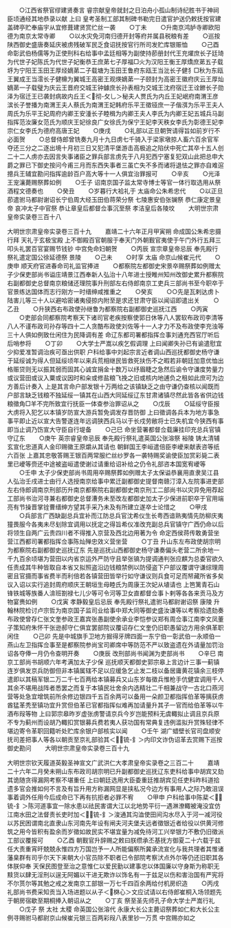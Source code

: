 <!-- { "loadSidebar": true } -->
　　○江西省祭官缪建贤奏言  睿宗献皇帝就封之日泊舟小孤山制诗纪胜书于神祠臣顷通经其地恭录以献  上曰  皇考圣制工部其制碑书勒完日遣官护送仍敕抚按官建盖碑亭贮奉庙宇从宜修葺建贤赏纻丝一袭
　　○丁未
　　○升南京鸿胪寺卿欧阳德为南京太常寺卿
　　○以水灾免河南归德开封等府并属县税粮有差
　　○巡按陕西御史盛唐奏延庆被虏残破军民乏食诏抚按官行所司发贮库银赈恤
　　○己酉  命彰武伯杨儒等为正使刑科右给事中孟廷相等为副使持莭册封代王充燿庶长子廷琦为代世子妃陈氏为代世子妃衡恭王庶苐七子厚福□火为汉阳王衡王厚燆庶苐五子载垿为宁阳王玉田王厚烃嫡苐二子载塘为玉田王鲁府东瓯王当沘长子健犭□秋为东瓯王翼成王当澐长子健檙为翼城王高密王观煐嫡苐一子颐封为高密王徽府庆云王厚灿嫡苐一子载璧为庆云王晋府交城王钟鐻庶长孙表相为交城王沈府宿迁王诠鎀长子勋泽为宿迁王已袭封病故内丘王＜彻-攵乚＞秘夫人贾氏为内丘王妃岷府南渭王彦滨长子誉播为南渭王夫人蔡氏为南渭王妃韩府乐平王徵铔庶一子偕渳为乐平王夫人周氏为乐平王妃周府内卿王安湩长子睦楫为内卿王夫人李氏为内卿王妃五城兵马副指挥范汝廉女范氏为顺庆王妃徐良广女徐氏为保宁王妃李天秩女李氏为彰德王妃李宗仁女李氏为德府高唐王妃
　　○庚戌
　　○礼部以正旦朝贺请得旨如前岁行不必面贺
　　○总督侍郎曾铣奏九月十九日虏七千骑入于梁家墩掠人畜六百余官军夺还三分之二逐出境十月初三日又犯清平堡游击高极追之陷伏中死亡其卒十五人创二十二人虏亦去因言失事诸臣之罪兵部言虏先于八月犯西宁塞复犯双山此把总申大爵之罪已下御史按问今甫三月而东西失事者三虽亡失不多而诸将退怯之罪亦自难逭摠兵王辅宜勘问指挥逾龄百户高大等十一人俱宜治罪报可
　　○辛亥
　　○光泽王宠瀼薨赐祭葬如例
　　○壬子  诏南京国子监太常寺博士等官一体行取选用从祭酒程文德奏也
　　○癸丑
　　○岁暮行大袷礼于  太庙命公朱希忠代
　　○以正旦莭遣驸马都尉谢诏长宁伯周大经玉田伯蒋荣分祭  七陵惠安伯张镧祭  恭仁康定景皇帝  哀冲太子中官祭  恭让章皇后都督佥事沉至祭  孝洁皇后各陵坟
　　大明世宗肃皇帝实录卷三百十八


大明世宗肃皇帝实录卷三百十九
　　嘉靖二十六年正月甲寅朔  命成国公朱希忠摄行拜  天礼于玄极宝殿  上不御殿百官朝服于奉天门外朝觐官夷使于午门外行五拜三叩头礼罢百官宴赐节钱钞  中宫免命妇朝贺
　　○丙辰  宣宗章皇帝忌辰  奉先殿行祭礼遣定国公徐延德祭  景陵
　　○己未
　　○时享  太庙  命京山候崔元代
　　○庚申  顺天府官进春命司礼监官捧进
　　○都察院左都御史宋景卒赐祭葬如例赠太子少保吏部尚书谥庄靖景江西奉新人弘治十八年进士授睢州知州改御史累升都察院右副都御史总督南京粮储还理院事升刑部左右侍郎南京工吏兵三部尚书至今职卒于官景练达国体而志行刚方一时缙绅咸推重之
　　○癸亥
　　○○先是瓦剌达虏卜陆害儿等三十人以避哈密诸夷侵掠内附至是求还甘肃守臣以闻诏即遣出关
　　○乙丑
　　○升狭西右布政使孙继鲁为都察院右副都御史巡抚江西
　　○丙寅
　　○吏部会同都察院考察天下诸司官老疾按察使郭日休等八人罢软布政司李清等八人不谨布政司孙存等四十二人贪酷布政使刘佐等十一人才力不及布政使李充浊等三十人俱如例致仕闲住为民降调有差  命辽东都司署都指挥佥事刘通充西官厅听后后哨参将
　　○丁卯
　　○大学士严嵩以疾乞假调理  上曰闻卿失孙已有谕遣慰宜少抑爱准暂调治疾可亟出供职  户科给事中刘起宗言近者调山西巡抚都御史杨守谦于延绥诚为得人但延绥顷年以来兵荒相继民皆救死扶伤不之暇若非朝廷加意优恤出格赈贷则无以振其弱而固其心诚宜捐金十数万以纾眉睫之急然后谕令守谦度势量力或议营田或议入粟或议因时和籴或修盐粮飞挽之旧或核内地逋负之租如此庶可为边方善后计奏入  上是其言命户部发银十万两给之该镇缺乏之由守谦仍查核以闻既而户部言缺乏钱粮不独延绥一镇其在山西大同延绥辽东甘肃诸镇尽然此皆各省供边钱粮徵角□羊不完所致宜行抚臣一体查参治罪诏从之
　　○戊辰
　　○延绥守臣报大虏将入犯乞以本镇岁防宣大游兵暂免调发存晋防御  上曰徵调各兵本为地方事急事平即止近以宣大告警遂连年远调狭西兵马以于长戍劳敝将士已失机宜今狭西有事即当止调乃饬宣大守臣自行堤备
　　○己巳  命坐营署都督佥载廉挂印充总兵官镇守辽东
　　○庚午  英宗睿皇帝忌辰  奉先殿行祭礼遣英国公张溶祭  裕陵  铸太清辅玄宣化忠道真人金印赐徽王原爝从其请也  朝鲜国王李峘遣倍臣李巙来献表咨等纸六百张  上嘉其忠敬答赐王银百两常服纻丝纱罗各一袭特赐奖谕使臣加赏彩毙二表里已巙等赍还中途被盗峘遣使谢过请重给诏补给之仍令礼部咨本国宽宥巙等
　　○壬申  太子少保吏部尚书周用卒赐祭葬如例赠太子太保谥恭襄用直隶吴江县人弘治壬戌进士由行人选授南京给事中累迁副都御史提督南赣汀漳入左院事进吏部左右侍郎调南京刑部历升南京都察院右副都御史南京刑工二部尚书以灾异免用荐起工部尚书治河寻兼右都御史总督漕务未至改左都御史加太子少保进前职卒于官用端亮有节操晋掌铨曹缙绅方望其手采乃未及有所建立遂卒士论惜之
　　○甲戌
　　○兵部言广西缺副总兵宜补而江防总兵官沈希仪生长粤西谙熟夷情先防柳庆夷獞畏服今各夷未尽刬除宜调用以抚定之得旨希仪准改充副总兵官镇守广西仍命以后将领生自两广云贵四川者不得推入京营及西北边用著为令  命定西侯蒋传敢勇营坐营江西都司署都指挥佥事陈灿殚忠效义营坐营
　　○丁丑  升山东左布政使胡宗明为都察院右副都御史巡抚辽东  先是巡抚山西都御史杨守谦奏偏头老营二所余地一千九百余顷堪为营田以内省京运外严防守且举张镐为提调通判张应麒为总委官欲久任责成其牛种皆取自本省又拟照盗沿边钱粮禁例以防侵盗下户部议覆谓守谦综理周密且官摄而事省费半而利倍若各镇营田皆举行如守谦议则兵食可足而帑藏所省多矣议入诏以实行追封周府顺庆王朝垣生母睦氏为周康王次妃从埴请也  上笆篱青石山锋铁城等族番人渰班劄禄七儿少等可令河等卫女直都督佥事卜剌等各各来贡马及方物宴赉如例
　　○戊寅  孝静毅皇后忌辰  奉先殿行祭礼遣驸马都尉谢诏祭  康陵  升翰林院检讨卢宗哲为南京国子监司业给事中郑大同等御史盛汝谦等以考察拾遗劾奏布政使曾存仁张文奎参政王嘉宾张愚副使余承业李恺参议郑有周佥事江南李文凤董子策知府朱怀干张逊郝守仁俱宜罢部院议覆诏存仁文奎仍旧职愚留边方用余俱革职闲住
　　○己卯  先是中城旗手卫地方掘得牙牌四面一东宁伯一彰武伯一永顺伯一燕山左卫指挥佥事至是都察院参尚宝司卿席中等防范不严以致盗遗在外请量加罚治诏各夺俸一月仍令查明开奏
　　○庚辰  改刑部尚书闻渊为吏部尚书
　　○辛巳  南京工部尚书胡顺六年考满加太子少保  巡抚顺天都御史郭宗皋上言边计三事一蓟镇连岁俱发京兵防御但非本镇属辖不足以应缓急乞止发二枝以备居庸黄花镇余三枝停遣即以其稿军银二万二千七百两给本镇募兵又山东岁每徵兵惟枪手伉健宜调用千人其余不堪用战阵者悉罢之而复于本镇民壮舍余内选精壮二千相兼战守一古北口燕河营等处急宜增筑前所余修边银四千五百余两可以备用一朵颜卫都指挥伯革等摛获虏酋猛革秃至镇功宜升赏但伯革已官都指挥似难再加请量升其子一官而给伯革等以牛酒布叚等物  上曰郭宗皋昨岁虚张虏警请京兵今岁岂能预料无虞輙拟止调且京兵原不专为蓟州而设胡乃輙扣赏银募兵费若夷人获功国有常典复违例滥拟升赏殊轻律不堪边寄令革职回籍听处贮库余银户部核实以闻
　　○壬午  湖广蜡壁长官司盘顺安抚司差把事人等各以朝贡至京礼部验其＜锍-釒＞内印文诈伪诏革去赏赐下巡按御史勘问
　　大明世宗肃皇帝实录卷三百十九
　　

大明世宗钦天履道英毅圣神宣文广武洪仁大孝肃皇帝实录卷之三百二十
　　嘉靖二十六年二月癸未朔山东布政司胡宗明已升副都御史巡抚辽东吏科给事中胡宾又劾其诡随贪得漏网考察不堪重任  上曰朝廷选用大臣委重廷推胡宾见任吏科昨科道拾遗多官会推如何不言及有旨升用方称漏网显是挟私况今边方有事用人之际乃敢沮误事着调外任用今后成命已下再有抗拒者必罪不宥
　　○甲申  户科给事中陈棐＜锍-釒＞陈河道事宜一除水患以祛民害谓大江以北地势平衍一遇淋潦輙被淹没宜仿江南水田之法督责长吏时加＜锍-釒＞浚通其沟洫使田间沟水尽入于河一减河役以苏民困谓南北直隶山东河南先年设有闸夫河夫堡夫远者徵银近者给役以供黄河修筑之用今皆积有盈余而岁徵如故民实不堪宜量为减免待河工兴举银力不敷仍旧徵派工部议覆报可
　　○乙酉  朝觐官升辞赐之敕曰朕缵承丕基抚方御夏二十六载于兹任大责重宵旰兢兢永惟四方万国岂予一人所能偏察所冀承流宣化与我共理者其惟诸藩臬群有司乎尔天下来朝大小官员除不职者已令部院考察汱点外尔等仍还旧职其各体朕仰奉  天保民图登至治之意惟仁以爱民勤以建事忠以体国廉以守身斯为称职无黩货以肆无淫刑以逞无阿媚以干进无欺诈以饰名有一于兹足以伤和害治国有严宪将不尔贳尔等其勉之戒之发南京工部银一万七千四百余两给付机房织造
　　○丙戌  礼部尚书费采知贡当入场进题以从子＜棥心＞文应试请以右侍郎崔桐入场领题先于朝房宿歇至期桐捧入朝诏从之
　　○丁亥  祭至圣先师孔子命大学士严嵩行礼
　　○戊子  祭  太社  太稷  命英国公张溶代  永康大长公主薨诏祭葬如仁和大长公主例寻赐驸马都尉京山候崔元银三百两彩叚八表里钞一万贯  中宫赐亦如之
